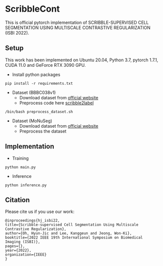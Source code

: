 # ScribbleCont

This is official pytorch implementation of SCRIBBLE-SUPERVISED CELL SEGMENTATION USING MULTISCALE CONTRASTIVE REGULARIZATION (ISBI 2022).

## Setup
This work has been implemented on Ubuntu 20.04, Python 3.7, pytorch 1.7.1, CUDA 11.0 and GeForce RTX 3090 GPU.
* Install python packages 
```
pip install -r requirements.txt
```
* Dataset (BBBC038v1)
   * Download dataset from [official website](https://bbbc.broadinstitute.org/BBBC038)
   * Preprocess code here [scribble2label](https://github.com/hvcl/scribble2label)
```
/bin/bash preprocess_dataset.sh
```
* Dataset (MoNuSeg)
   * Download dataset from [official website](https://monuseg.grand-challenge.org/Data/)
   * Preprocess the dataset

## Implementation
* Training
```
python main.py
```
* Inference
```
python inference.py
```

## Citation
Please cite us if you use our work:
```
@inproceedings{hj_isbi22,
title={Scribble-supervised Cell Segmentation Using Multiscale Contrastive Regularization},
author={Oh, Hyun-Jic and Lee, Kanggeun and Jeong, Won-Ki},
booktitle={2022 IEEE 19th International Symposium on Biomedical Imaging (ISBI)},
pages={},
year={2022},
organization={IEEE}
}
```
